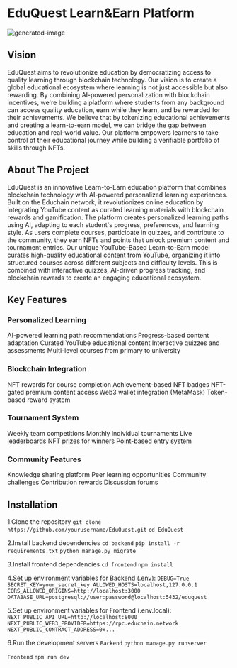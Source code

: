 # EduQuest Learn&Earn Platform

![generated-image](https://indigo-charming-bobcat-816.mypinata.cloud/ipfs/bafybeig4ph2a3cgh37ox2nlykocuhqsbn52aayp2oly4uc2wdzbl5t3q3e)

## Vision
EduQuest aims to revolutionize education by democratizing access to quality learning through blockchain technology. Our vision is to create a global educational ecosystem where learning is not just accessible but also rewarding. By combining AI-powered personalization with blockchain incentives, we're building a platform where students from any background can access quality education, earn while they learn, and be rewarded for their achievements.
We believe that by tokenizing educational achievements and creating a learn-to-earn model, we can bridge the gap between education and real-world value. Our platform empowers learners to take control of their educational journey while building a verifiable portfolio of skills through NFTs.


## About The Project
EduQuest is an innovative Learn-to-Earn education platform that combines blockchain technology with AI-powered personalized learning experiences. Built on the Educhain network, it revolutionizes online education by integrating YouTube content as curated learning materials with blockchain rewards and gamification.
The platform creates personalized learning paths using AI, adapting to each student's progress, preferences, and learning style. As users complete courses, participate in quizzes, and contribute to the community, they earn NFTs and points that unlock premium content and tournament entries.
Our unique YouTube-Based Learn-to-Earn model curates high-quality educational content from YouTube, organizing it into structured courses across different subjects and difficulty levels. This is combined with interactive quizzes, AI-driven progress tracking, and blockchain rewards to create an engaging educational ecosystem.

## Key Features

### Personalized Learning
AI-powered learning path recommendations
Progress-based content adaptation
Curated YouTube educational content
Interactive quizzes and assessments
Multi-level courses from primary to university

### Blockchain Integration
NFT rewards for course completion
Achievement-based NFT badges
NFT-gated premium content access
Web3 wallet integration (MetaMask)
Token-based reward system

### Tournament System
Weekly team competitions
Monthly individual tournaments
Live leaderboards
NFT prizes for winners
Point-based entry system

### Community Features
Knowledge sharing platform
Peer learning opportunities
Community challenges
Contribution rewards
Discussion forums

## Installation

1.Clone the repository
`git clone https://github.com/yourusername/EduQuest.git`
`cd EduQuest`

2.Install backend dependencies
`cd backend`
`pip install -r requirements.txt`
`python manage.py migrate`

3.Install frontend dependencies
`cd frontend`
`npm install`

4.Set up environment variables for Backend (.env):
`DEBUG=True
SECRET_KEY=your_secret_key
ALLOWED_HOSTS=localhost,127.0.0.1
CORS_ALLOWED_ORIGINS=http://localhost:3000
DATABASE_URL=postgresql://user:password@localhost:5432/eduquest`

5.Set up environment variables for Frontend (.env.local):
`NEXT_PUBLIC_API_URL=http://localhost:8000
NEXT_PUBLIC_WEB3_PROVIDER=https://rpc.educhain.network
NEXT_PUBLIC_CONTRACT_ADDRESS=0x...`

6.Run the development servers
`Backend`
`python manage.py runserver`

`Frontend`
`npm run dev`
